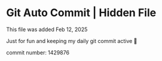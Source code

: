 # Git Auto Commit | Hidden File

This file was added Feb 12, 2025

Just for fun and keeping my daily git commit active 🤪

commit number: 1429876
